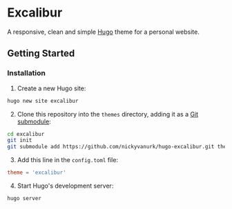 # Excalibur

A responsive, clean and simple [Hugo](http://gohugo.io) theme for a personal website.

## Getting Started

### Installation
1. Create a new Hugo site:
```sh
hugo new site excalibur
```

2. Clone this repository into the `themes` directory, adding it as a [Git submodule](https://git-scm.com/book/en/v2/Git-Tools-Submodules):
```sh
cd excalibur
git init
git submodule add https://github.com/nickyvanurk/hugo-excalibur.git themes/excalibur
```

3. Add this line in the `config.toml` file:
```toml
theme = 'excalibur'
```

4. Start Hugo's development server:
```sh
hugo server
```
